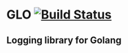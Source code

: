 # GLO [![Build Status](https://travis-ci.com/lajosbencz/glo.svg?branch=master)](https://travis-ci.com/lajosbencz/glo.svg?branch=master)

## Logging library for Golang
